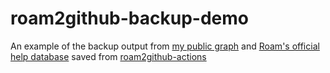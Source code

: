 # roam2github-backup-demo
An example of the backup output from [my public graph](https://roamresearch.com/#/app/eriknewhard) and [Roam's official help database](https://roamresearch.com/#/app/help) saved from [roam2github-actions](https://github.com/everruler12/roam2github-actions)
